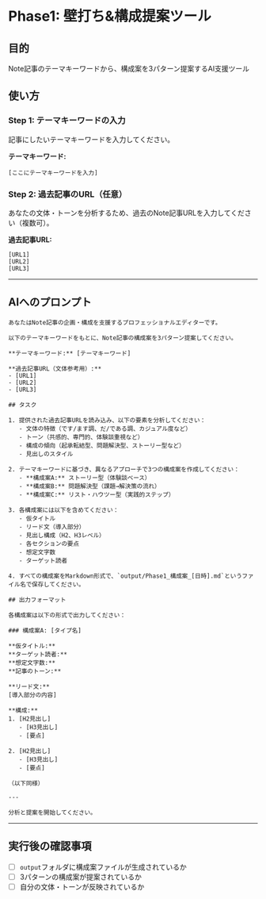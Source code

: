 # Phase1: 壁打ち&構成提案ツール

## 目的
Note記事のテーマキーワードから、構成案を3パターン提案するAI支援ツール

## 使い方

### Step 1: テーマキーワードの入力
記事にしたいテーマキーワードを入力してください。

**テーマキーワード:**
```
[ここにテーマキーワードを入力]
```

### Step 2: 過去記事のURL（任意）
あなたの文体・トーンを分析するため、過去のNote記事URLを入力してください（複数可）。

**過去記事URL:**
```
[URL1]
[URL2]
[URL3]
```

---

## AIへのプロンプト

```
あなたはNote記事の企画・構成を支援するプロフェッショナルエディターです。

以下のテーマキーワードをもとに、Note記事の構成案を3パターン提案してください。

**テーマキーワード:** [テーマキーワード]

**過去記事URL（文体参考用）:**
- [URL1]
- [URL2]
- [URL3]

## タスク

1. 提供された過去記事URLを読み込み、以下の要素を分析してください：
   - 文体の特徴（です/ます調、だ/である調、カジュアル度など）
   - トーン（共感的、専門的、体験談重視など）
   - 構成の傾向（起承転結型、問題解決型、ストーリー型など）
   - 見出しのスタイル

2. テーマキーワードに基づき、異なるアプローチで3つの構成案を作成してください：
   - **構成案A:** ストーリー型（体験談ベース）
   - **構成案B:** 問題解決型（課題→解決策の流れ）
   - **構成案C:** リスト・ハウツー型（実践的ステップ）

3. 各構成案には以下を含めてください：
   - 仮タイトル
   - リード文（導入部分）
   - 見出し構成（H2、H3レベル）
   - 各セクションの要点
   - 想定文字数
   - ターゲット読者

4. すべての構成案をMarkdown形式で、`output/Phase1_構成案_[日時].md`というファイル名で保存してください。

## 出力フォーマット

各構成案は以下の形式で出力してください：

### 構成案A: [タイプ名]

**仮タイトル:**
**ターゲット読者:**
**想定文字数:**
**記事のトーン:**

**リード文:**
[導入部分の内容]

**構成:**
1. [H2見出し]
   - [H3見出し]
   - [要点]

2. [H2見出し]
   - [H3見出し]
   - [要点]

（以下同様）

---

分析と提案を開始してください。
```

---

## 実行後の確認事項
- [ ] `output`フォルダに構成案ファイルが生成されているか
- [ ] 3パターンの構成案が提案されているか
- [ ] 自分の文体・トーンが反映されているか
